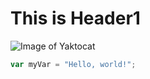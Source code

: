 # This is Header1

![Image of Yaktocat](https://octodex.github.com/images/yaktocat.png)

``` javascript
var myVar = "Hello, world!";
```
